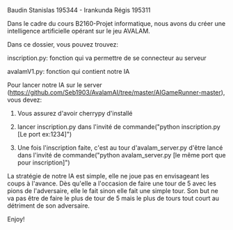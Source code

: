 Baudin Stanislas 195344 -
Irankunda Régis 195311



Dans le cadre du cours B2160-Projet informatique, nous avons du créer une intelligence artificielle opérant sur le jeu AVALAM.


Dans ce dossier, vous pouvez trouvez:
	
  inscription.py: fonction qui va permettre de se connecteur au serveur 
	
  avalamV1.py: fonction qui contient notre IA


Pour lancer notre IA sur le server (https://github.com/Seb1903/AvalamAI/tree/master/AIGameRunner-master), vous devez:

1) Vous assurez d'avoir cherrypy d'installé

2) lancer inscription.py dans l'invité de commande("python inscription.py [Le port ex:1234]")

3) Une fois l'inscription faite, c'est au tour d'avalam_server.py d'être lancé dans l'invité de commande("python avalam_server.py [le même port que pour inscription]")


La stratégie de notre IA est simple, elle ne joue pas en envisageant les coups à l'avance. Dès qu'elle a l'occasion de faire une tour de 5 avec les pions de l'adversaire, elle le fait sinon elle fait une simple tour.
Son but ne va pas être de faire le plus de tour de 5 mais le plus de tours tout court au détriment de son adversaire.


Enjoy!
